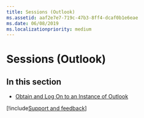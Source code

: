 ```yaml
---
title: Sessions (Outlook)
ms.assetid: aaf2e7e7-719c-47b3-8ff4-dcaf0b1e6eae
ms.date: 06/08/2019
ms.localizationpriority: medium
---
```



# Sessions (Outlook)

## In this section


- [Obtain and Log On to an Instance of Outlook](../../How-to/Security/obtain-and-log-on-to-an-instance-of-outlook.md)

[!include[Support and feedback](~/includes/feedback-boilerplate.md)]